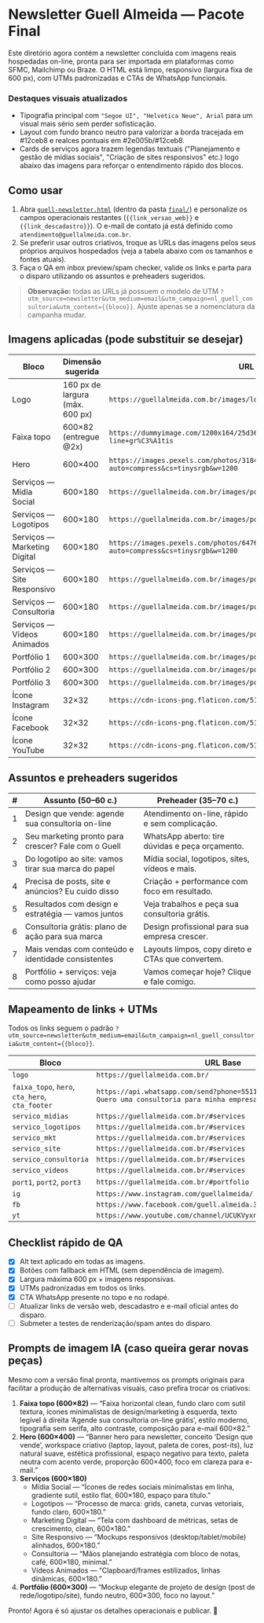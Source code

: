 # Newsletter Guell Almeida — Pacote Final

Este diretório agora contém a newsletter concluída com imagens reais hospedadas on-line, pronta para ser importada em plataformas como SFMC, Mailchimp ou Braze. O HTML está limpo, responsivo (largura fixa de 600&nbsp;px), com UTMs padronizadas e CTAs de WhatsApp funcionais.

### Destaques visuais atualizados

- Tipografia principal com `"Segoe UI", "Helvetica Neue", Arial` para um visual mais sério sem perder sofisticação.
- Layout com fundo branco neutro para valorizar a borda tracejada em #12ceb8 e realces pontuais em #2e005b/#12ceb8.
- Cards de serviços agora trazem legendas textuais ("Planejamento e gestão de mídias sociais", "Criação de sites responsivos" etc.) logo abaixo das imagens para reforçar o entendimento rápido dos blocos.

## Como usar

1. Abra [`guell-newsletter.html`](final/guell-newsletter.html) (dentro da pasta [`final/`](final)) e personalize os campos operacionais restantes (`{{link_versao_web}}` e `{{link_descadastro}}`). O e-mail de contato já está definido como `atendimento@guellalmeida.com.br`.
2. Se preferir usar outros criativos, troque as URLs das imagens pelos seus próprios arquivos hospedados (veja a tabela abaixo com os tamanhos e fontes atuais).
3. Faça o QA em inbox preview/spam checker, valide os links e parta para o disparo utilizando os assuntos e preheaders sugeridos.

> **Observação:** todas as URLs já possuem o modelo de UTM `?utm_source=newsletter&utm_medium=email&utm_campaign=nl_guell_consultoria&utm_content={{bloco}}`. Ajuste apenas se a nomenclatura da campanha mudar.

## Imagens aplicadas (pode substituir se desejar)

| Bloco | Dimensão sugerida | URL utilizada | Fonte |
|-------|-------------------|---------------|-------|
| Logo | 160&nbsp;px de largura (máx. 600&nbsp;px) | `https://guellalmeida.com.br/images/logo.png` | Site oficial |
| Faixa topo | 600×82 (entregue @2x) | `https://dummyimage.com/1200x164/25d366/ffffff&text=Agende+sua+consultoria+on-line+gr%C3%A1tis` | DummyImage (texto customizável) |
| Hero | 600×400 | `https://images.pexels.com/photos/3184465/pexels-photo-3184465.jpeg?auto=compress&cs=tinysrgb&w=1200` | Pexels — Fauxels |
| Serviços — Mídia Social | 600×180 | `https://guellalmeida.com.br/images/portfolio/post1.jpg` | Site oficial |
| Serviços — Logotipos | 600×180 | `https://guellalmeida.com.br/images/portfolio/logotipo2.jpg` | Site oficial |
| Serviços — Marketing Digital | 600×180 | `https://images.pexels.com/photos/6476584/pexels-photo-6476584.jpeg?auto=compress&cs=tinysrgb&w=1200` | Pexels — Mikael Blomkvist |
| Serviços — Site Responsivo | 600×180 | `https://guellalmeida.com.br/images/portfolio/site2.jpg` | Site oficial |
| Serviços — Consultoria | 600×180 | `https://guellalmeida.com.br/images/portfolio/consultoria3.jpg` | Site oficial |
| Serviços — Vídeos Animados | 600×180 | `https://guellalmeida.com.br/images/portfolio/video2.jpg` | Site oficial |
| Portfólio 1 | 600×300 | `https://guellalmeida.com.br/images/portfolio/site3.jpg` | Site oficial |
| Portfólio 2 | 600×300 | `https://guellalmeida.com.br/images/portfolio/post5.jpg` | Site oficial |
| Portfólio 3 | 600×300 | `https://guellalmeida.com.br/images/portfolio/logotipo6.jpg` | Site oficial |
| Ícone Instagram | 32×32 | `https://cdn-icons-png.flaticon.com/512/2111/2111463.png` | Flaticon |
| Ícone Facebook | 32×32 | `https://cdn-icons-png.flaticon.com/512/733/733547.png` | Flaticon |
| Ícone YouTube | 32×32 | `https://cdn-icons-png.flaticon.com/512/733/733646.png` | Flaticon |

## Assuntos e preheaders sugeridos

| # | Assunto (50–60 c.) | Preheader (35–70 c.) |
|---|--------------------|-----------------------|
| 1 | Design que vende: agende sua consultoria on-line | Atendimento on-line, rápido e sem complicação. |
| 2 | Seu marketing pronto para crescer? Fale com o Guell | WhatsApp aberto: tire dúvidas e peça orçamento. |
| 3 | Do logotipo ao site: vamos tirar sua marca do papel | Mídia social, logotipos, sites, vídeos e mais. |
| 4 | Precisa de posts, site e anúncios? Eu cuido disso | Criação + performance com foco em resultado. |
| 5 | Resultados com design e estratégia — vamos juntos | Veja trabalhos e peça sua consultoria grátis. |
| 6 | Consultoria grátis: plano de ação para sua marca | Design profissional para sua empresa crescer. |
| 7 | Mais vendas com conteúdo e identidade consistentes | Layouts limpos, copy direto e CTAs que convertem. |
| 8 | Portfólio + serviços: veja como posso ajudar | Vamos começar hoje? Clique e fale comigo. |

## Mapeamento de links + UTMs

Todos os links seguem o padrão `?utm_source=newsletter&utm_medium=email&utm_campaign=nl_guell_consultoria&utm_content={{bloco}}`.

| Bloco | URL Base |
|-------|----------|
| `logo` | `https://guellalmeida.com.br/` |
| `faixa_topo`, `hero`, `cta_hero`, `cta_footer` | `https://api.whatsapp.com/send?phone=5511985830211&text=Olá! Quero uma consultoria para minha empresa.` |
| `servico_midias` | `https://guellalmeida.com.br/#services` |
| `servico_logotipos` | `https://guellalmeida.com.br/#services` |
| `servico_mkt` | `https://guellalmeida.com.br/#services` |
| `servico_site` | `https://guellalmeida.com.br/#services` |
| `servico_consultoria` | `https://guellalmeida.com.br/#services` |
| `servico_videos` | `https://guellalmeida.com.br/#services` |
| `port1`, `port2`, `port3` | `https://guellalmeida.com.br/#portfolio` |
| `ig` | `https://www.instagram.com/guellalmeida/` |
| `fb` | `https://www.facebook.com/guell.almeida.3` |
| `yt` | `https://www.youtube.com/channel/UCUKVyxn5psJhLyxjn3c33qg/videos` |

## Checklist rápido de QA

- [x] Alt text aplicado em todas as imagens.
- [x] Botões com fallback em HTML (sem dependência de imagem).
- [x] Largura máxima 600&nbsp;px + imagens responsivas.
- [x] UTMs padronizadas em todos os links.
- [x] CTA WhatsApp presente no topo e no rodapé.
- [ ] Atualizar links de versão web, descadastro e e-mail oficial antes do disparo.
- [ ] Submeter a testes de renderização/spam antes do disparo.

## Prompts de imagem IA (caso queira gerar novas peças)

Mesmo com a versão final pronta, mantivemos os prompts originais para facilitar a produção de alternativas visuais, caso prefira trocar os criativos:

1. **Faixa topo (600×82)** — “Faixa horizontal clean, fundo claro com sutil textura, ícones minimalistas de design/marketing à esquerda, texto legível à direita ‘Agende sua consultoria on-line grátis’, estilo moderno, tipografia sem serifa, alto contraste, composição para e-mail 600×82.”
2. **Hero (600×400)** — “Banner hero para newsletter, conceito ‘Design que vende’, workspace criativo (laptop, layout, paleta de cores, post-its), luz natural suave, estética profissional, espaço negativo para texto, paleta neutra com acento verde, proporção 600×400, foco em clareza para e-mail.”
3. **Serviços (600×180)**
   - Mídia Social — “Ícones de redes sociais minimalistas em linha, gradiente sutil, estilo flat, 600×180, espaço para título.”
   - Logotipos — “Processo de marca: grids, caneta, curvas vetoriais, fundo claro, 600×180.”
   - Marketing Digital — “Tela com dashboard de métricas, setas de crescimento, clean, 600×180.”
   - Site Responsivo — “Mockups responsivos (desktop/tablet/mobile) alinhados, 600×180.”
   - Consultoria — “Mãos planejando estratégia com bloco de notas, café, 600×180, minimal.”
   - Vídeos Animados — “Clapboard/frames estilizados, linhas dinâmicas, 600×180.”
4. **Portfólio (600×300)** — “Mockup elegante de projeto de design (post de rede/logotipo/site), fundo neutro, 600×300, foco no layout.”

Pronto! Agora é só ajustar os detalhes operacionais e publicar. 🚀
